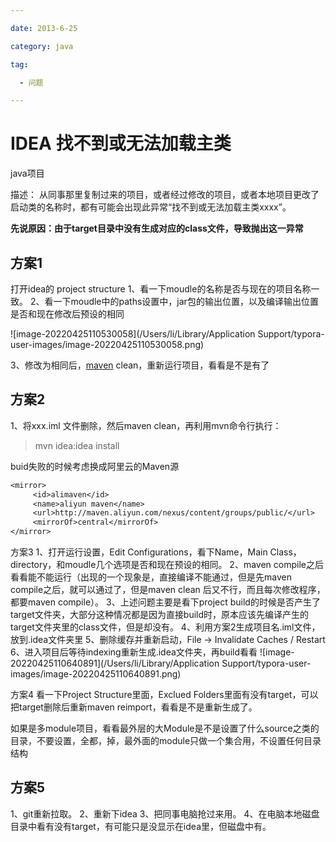 ```yaml
---

date: 2013-6-25

category: java

tag:

  - 问题

---
```


# IDEA 找不到或无法加载主类

java项目

描述：
从同事那里复制过来的项目，或者经过修改的项目，或者本地项目更改了启动类的名称时，都有可能会出现此异常“找不到或无法加载主类xxxx”。

**先说原因：由于target目录中没有生成对应的class文件，导致抛出这一异常**

## 方案1

打开idea的 project structure
1、看一下moudle的名称是否与现在的项目名称一致。
2、看一下moudle中的paths设置中，jar包的输出位置，以及编译输出位置是否和现在修改后预设的相同

![image-20220425110530058](/Users/li/Library/Application Support/typora-user-images/image-20220425110530058.png)

3、修改为相同后，[maven](https://so.csdn.net/so/search?q=maven&spm=1001.2101.3001.7020) clean，重新运行项目，看看是不是有了



## 方案2

1、将xxx.iml 文件删除，然后maven clean，再利用mvn命令行执行：

> mvn idea:idea install

buid失败的时候考虑换成阿里云的Maven源

```perl
<mirror>  
     <id>alimaven</id>  
     <name>aliyun maven</name>  
     <url>http://maven.aliyun.com/nexus/content/groups/public/</url>  
     <mirrorOf>central</mirrorOf>          
</mirror>

```

方案3
1、打开运行设置，Edit Configurations，看下Name，Main Class，directory，和moudle几个选项是否和现在预设的相同。
2、maven compile之后看看能不能运行（出现的一个现象是，直接编译不能通过，但是先maven compile之后，就可以通过了，但是maven clean 后又不行，而且每次修改程序，都要maven compile）。
3、上述问题主要是看下project build的时候是否产生了target文件夹，大部分这种情况都是因为直接build时，原本应该先编译产生的target文件夹里的class文件，但是却没有。
4、利用方案2生成项目名.iml文件，放到.idea文件夹里
5、删除缓存并重新启动，File -> Invalidate Caches / Restart
6、进入项目后等待indexing重新生成.idea文件夹，再build看看
![image-20220425110640891](/Users/li/Library/Application Support/typora-user-images/image-20220425110640891.png)

方案4
看一下Project Structure里面，Exclued Folders里面有没有target，可以把target删除后重新maven reimport，看看是不是重新生成了。

如果是多module项目，看看最外层的大Module是不是设置了什么source之类的目录，不要设置，全都，掉，最外面的module只做一个集合用，不设置任何目录结构


## 方案5

1、git重新拉取。
2、重新下idea
3、把同事电脑抢过来用。
4、在电脑本地磁盘目录中看有没有target，有可能只是没显示在idea里，但磁盘中有。